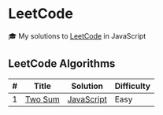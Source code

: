 # LeetCode

🎓 My solutions to [LeetCode](https://leetcode.com/) in JavaScript

## LeetCode Algorithms

| #   | Title                                             | Solution                     | Difficulty |
| --- | ------------------------------------------------- | ---------------------------- | ---------- |
| 1   | [Two Sum](https://leetcode.com/problems/two-sum/) | [JavaScript](./1-Two-Sum.js) | Easy       |
